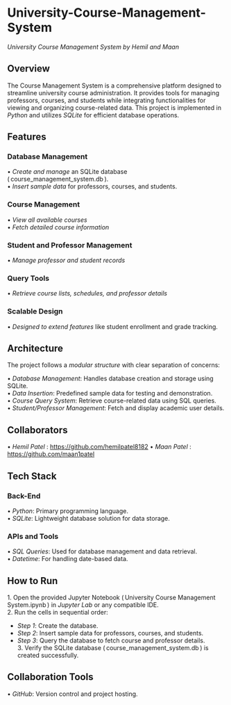 # University-Course-Management-System  
*University Course Management System by Hemil and Maan*  

## Overview  
The Course Management System is a comprehensive platform designed to streamline university course administration. It provides tools for managing professors, courses, and students while integrating functionalities for viewing and organizing course-related data. This project is implemented in *Python* and utilizes *SQLite* for efficient database operations.  

## Features  

### Database Management  
•⁠  ⁠*Create and manage* an SQLite database (⁠ course_management_system.db ⁠).  
•⁠  ⁠*Insert sample data* for professors, courses, and students.  

### Course Management  
•⁠  ⁠*View all available courses*  
•⁠  ⁠*Fetch detailed course information*  

### Student and Professor Management  
•⁠  ⁠*Manage professor and student records*  

### Query Tools  
•⁠  ⁠*Retrieve course lists, schedules, and professor details*  

### Scalable Design  
•⁠  ⁠*Designed to extend features* like student enrollment and grade tracking.  

## Architecture  
The project follows a *modular structure* with clear separation of concerns:  

•⁠  ⁠*Database Management*: Handles database creation and storage using SQLite.  
•⁠  ⁠*Data Insertion*: Predefined sample data for testing and demonstration.  
•⁠  ⁠*Course Query System*: Retrieve course-related data using SQL queries.  
•⁠  ⁠*Student/Professor Management*: Fetch and display academic user details.  

## Collaborators  
•⁠  ⁠*Hemil Patel*  : https://github.com/hemilpatel8182
•⁠  ⁠*Maan Patel*   : https://github.com/maan1patel

## Tech Stack  

### Back-End  
•⁠  ⁠*Python*: Primary programming language.  
•⁠  ⁠*SQLite*: Lightweight database solution for data storage.  

### APIs and Tools  
•⁠  ⁠*SQL Queries*: Used for database management and data retrieval.  
•⁠  ⁠*Datetime*: For handling date-based data.  

## How to Run  
1.⁠ ⁠Open the provided Jupyter Notebook (⁠ University Course Management System.ipynb ⁠) in *Jupyter Lab* or any compatible IDE.  
2.⁠ ⁠Run the cells in sequential order:  
   - *Step 1*: Create the database.  
   - *Step 2*: Insert sample data for professors, courses, and students.  
   - *Step 3*: Query the database to fetch course and professor details.  
3.⁠ ⁠Verify the SQLite database (⁠ course_management_system.db ⁠) is created successfully.  

## Collaboration Tools  
•⁠  ⁠*GitHub*: Version control and project hosting.
